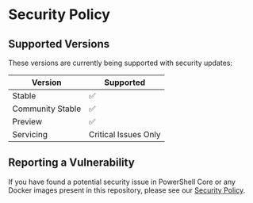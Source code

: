 # Security Policy

## Supported Versions

These versions are currently being supported with security updates:

| Version            | Supported            |
| ------------------ | -------------------- |
| Stable             | :white_check_mark:   |
| Community Stable   | :white_check_mark:   |
| Preview            | :white_check_mark:   |
| Servicing          | Critical Issues Only |

## Reporting a Vulnerability

If you have found a potential security issue in PowerShell Core
or any Docker images present in this repository,
please see our [Security Policy](../.github/SECURITY.md).
